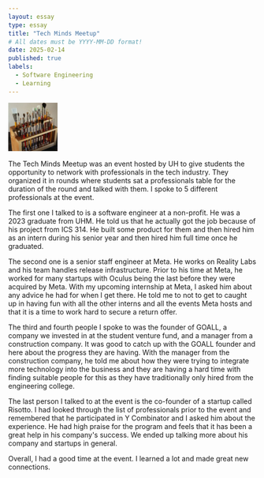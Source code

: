 ```yaml
---
layout: essay
type: essay
title: "Tech Minds Meetup"
# All dates must be YYYY-MM-DD format!
date: 2025-02-14
published: true
labels:
  - Software Engineering
  - Learning
---
```


<img width="100px" class="rounded float-start pe-4" src="../img/igniting/paintbrushes.jpg">

The Tech Minds Meetup was an event hosted by UH to give students the opportunity to network with professionals in the tech industry. They organized it in rounds where students sat a professionals table for the duration of the round and talked with them. I spoke to 5 different professionals at the event.

The first one I talked to is a software engineer at a non-profit. He was a 2023 graduate from UHM. He told us that he actually got the job because of his project from ICS 314. He built some product for them and then hired him as an intern during his senior year and then hired him full time once he graduated.

The second one is a senior staff engineer at Meta. He works on Reality Labs and his team handles release infrastructure. Prior to his time at Meta, he worked for many startups with Oculus being the last before they were acquired by Meta. With my upcoming internship at Meta, I asked him about any advice he had for when I get there. He told me to not to get to caught up in having fun with all the other interns and all the events Meta hosts and that it is a time to work hard to secure a return offer.

The third and fourth people I spoke to was the founder of GOALL, a company we invested in at the student venture fund, and a manager from a construction company. It was good to catch up with the GOALL founder and here about the progress they are having. With the manager from the construction company, he told me about how they were trying to integrate more technology into the business and they are having a hard time with finding suitable people for this as they have traditionally only hired from the engineering college.

The last person I talked to at the event is the co-founder of a startup called Risotto. I had looked through the list of professionals prior to the event and remembered that he participated in Y Combinator and I asked him about the experience. He had high praise for the program and feels that it has been a great help in his company's success. We ended up talking more about his company and startups in general.

Overall, I had a good time at the event. I learned a lot and made great new connections.
